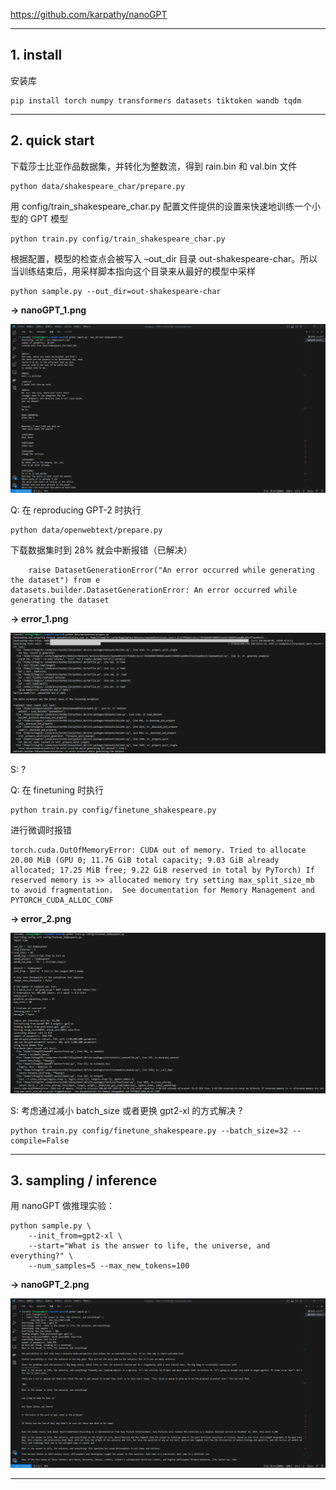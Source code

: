 https://github.com/karpathy/nanoGPT

------------------------------------------------------------------------------------------------------------------------
## 1. install

安装库
```
pip install torch numpy transformers datasets tiktoken wandb tqdm
```
------------------------------------------------------------------------------------------------------------------------
## 2. quick start

下载莎士比亚作品数据集，并转化为整数流，得到 rain.bin 和 val.bin 文件
```
python data/shakespeare_char/prepare.py
```
用 config/train_shakespeare_char.py 配置文件提供的设置来快速地训练一个小型的 GPT 模型
```
python train.py config/train_shakespeare_char.py
```
根据配置，模型的检查点会被写入 –out_dir 目录 out-shakespeare-char。所以当训练结束后，用采样脚本指向这个目录来从最好的模型中采样
```
python sample.py --out_dir=out-shakespeare-char
```

**-> nanoGPT_1.png**

![Image](https://github.com/lifang535/showPictures01/blob/main/showPictures01/nanoGPT/nanoGPT_1.png)

Q: 在 reproducing GPT-2 时执行 
```
python data/openwebtext/prepare.py
```
下载数据集时到 28% 就会中断报错（已解决）
```
    raise DatasetGenerationError("An error occurred while generating the dataset") from e
datasets.builder.DatasetGenerationError: An error occurred while generating the dataset
```

**-> error_1.png**

![Image](https://github.com/lifang535/showPictures01/blob/main/showPictures01/nanoGPT/error_1.png)

S: ?

Q: 在 finetuning 时执行 
```
python train.py config/finetune_shakespeare.py
```
进行微调时报错
```
torch.cuda.OutOfMemoryError: CUDA out of memory. Tried to allocate 20.00 MiB (GPU 0; 11.76 GiB total capacity; 9.03 GiB already allocated; 17.25 MiB free; 9.22 GiB reserved in total by PyTorch) If reserved memory is >> allocated memory try setting max_split_size_mb to avoid fragmentation.  See documentation for Memory Management and PYTORCH_CUDA_ALLOC_CONF
```

**-> error_2.png**

![Image](https://github.com/lifang535/showPictures01/blob/main/showPictures01/nanoGPT/error_2.png)

S: 考虑通过减小 batch_size 或者更换 gpt2-xl 的方式解决 ?
```
python train.py config/finetune_shakespeare.py --batch_size=32 --compile=False
```

------------------------------------------------------------------------------------------------------------------------
## 3. sampling / inference

用 nanoGPT 做推理实验：

```
python sample.py \
    --init_from=gpt2-xl \
    --start="What is the answer to life, the universe, and everything?" \
    --num_samples=5 --max_new_tokens=100
```

**-> nanoGPT_2.png**

![Image](https://github.com/lifang535/showPictures01/blob/main/showPictures01/nanoGPT/nanoGPT_2.png)

------------------------------------------------------------------------------------------------------------------------
